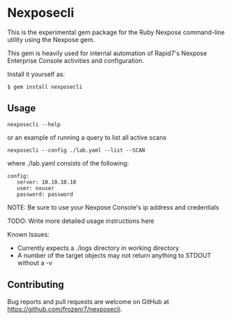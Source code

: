 # Nexposecli

This is the experimental gem package for the Ruby Nexpose command-line utility using the Nexpose gem.

This gem is heavily used for internal automation of Rapid7's Nexpose Enterprise Console activities and configuration.

Install it yourself as:

    $ gem install nexposecli

## Usage

    nexposecli --help

or an example of running a query to list all active scans

    nexposecli --config ./lab.yaml --list --SCAN

where ./lab.yaml consists of the following:

    config:
       server: 10.10.10.10
       user: nxuser
       password: password

NOTE: Be sure to use your Nexpose Console's ip address and credentials

TODO: Write more detailed usage instructions here

Known Issues:
* Currently expects a ./logs directory in working directory
* A number of the target objects may not return anything to STDOUT without a -v

## Contributing

Bug reports and pull requests are welcome on GitHub at https://github.com/frozenr7/nexposecli.

